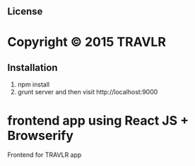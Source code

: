 
## License ##
Copyright © 2015 TRAVLR  
=======


## Installation ##
1) npm install
2) grunt server and then visit http://localhost:9000


# frontend app using React JS + Browserify
Frontend for TRAVLR app